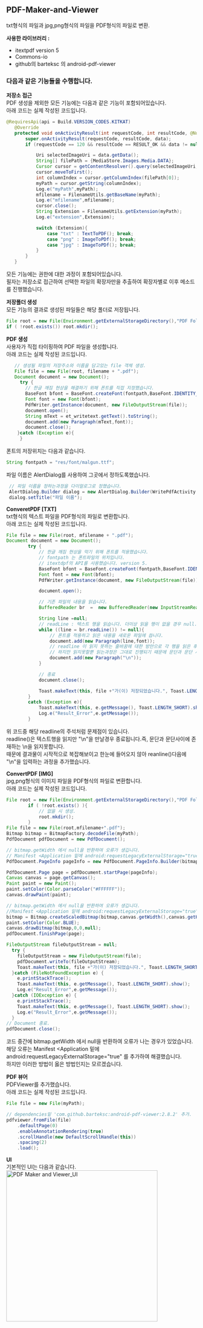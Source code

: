 ## PDF-Maker-and-Viewer

txt형식의 파일과 jpg,png형식의 파일을 PDF형식의 파일로 변환.

**사용한 라이브러리 :**  
 - itextpdf version 5  
 - Commons-io  
 - github의 barteksc 의 android-pdf-viewer
 
 ### 다음과 같은 기능들을 수행합니다.
 
 **저장소 접근**  
 PDF 생성을 제외한 모든 기능에는 다음과 같은 기능이 포함되어있습니다.  
 아래 코드는 실제 작성된 코드입니다.
 ```java
 @RequiresApi(api = Build.VERSION_CODES.KITKAT)
    @Override
    protected void onActivityResult(int requestCode, int resultCode, @Nullable Intent data) {
        super.onActivityResult(requestCode, resultCode, data);
        if (requestCode == 120 && resultCode == RESULT_OK && data != null) {

            Uri selectedImageUri = data.getData();
            String[] filePath = {MediaStore.Images.Media.DATA};
            Cursor cursor = getContentResolver().query(selectedImageUri, filePath, null, null, null);
            cursor.moveToFirst();
            int columnIndex = cursor.getColumnIndex(filePath[0]);
            myPath = cursor.getString(columnIndex);
            Log.e("myPath",myPath);
            mfilename = FilenameUtils.getBaseName(myPath);
            Log.e("mfilename",mfilename);
            cursor.close();
            String Extension = FilenameUtils.getExtension(myPath);
            Log.e("extension",Extension);

            switch (Extension){
                case "txt" : TextToPDF(); break;
                case "png" : ImageToPDf(); break;
                case "jpg" : ImageToPDf(); break;
            }
        }
    }
 ```
 모든 기능에는 권한에 대한 과정이 포함되어있습니다.  
 필자는 저장소로 접근하여 선택한 파일의 확장자만을 추출하여 확장자별로 이후 메소드를 진행했습니다.  
 
 **저장폴더 생성**  
 모든 기능의 결과로 생성된 파일들은 해당 폴더로 저장됩니다.
 ```java
 File root = new File(Environment.getExternalStorageDirectory(),"PDF Folder 2021");
 if ( !root.exists()) root.mkdir();
 ```
 
 **PDF 생성**  
 사용자가 직접 타이핑하여 PDF 파일을 생성합니다.  
 아래 코드는 실제 작성된 코드입니다.
 ```java
    // 생성될 파일의 저장주소와 이름을 담고있는 file 객체 생성.
    File file = new File(root, filename + ".pdf");
    Document document = new Document();
      try {
        // 한글 깨짐 현상을 해결하기 위해 폰트를 직접 지정했습니다.
        BaseFont bfont = BaseFont.createFont(fontpath,BaseFont.IDENTITY_H,BaseFont.EMBEDDED );
        Font font = new Font(bfont);
        PdfWriter.getInstance(document, new FileOutputStream(file));
        document.open();
        String mText = et_writetext.getText().toString();
        document.add(new Paragraph(mText,font));
        document.close();
     }catch (Exception e){           
      }
 ```
 폰트의 저장위치는 다음과 같습니다.
```java
String fontpath = "res/font/malgun.ttf";
```
파일 이름은 AlertDialog를 사용하여 그곳에서 정하도록했습니다.
```java
 // 파일 이름을 정하는과정을 다이얼로그로 정했습니다.
 AlertDialog.Builder dialog = new AlertDialog.Builder(WritePdfActivity.this);
 dialog.setTitle("파일 이름");
```
**ConveretPDF [TXT]**  
txt형식의 텍스트 파일을 PDF형식의 파일로 변환합니다.  
아래 코드는 실제 작성된 코드입니다.
```java
File file = new File(root, mfilename + ".pdf");
Document document = new Document();
        try {
            // 한글 깨짐 현상을 막기 위해 폰트를 적용했습니다.
            // fontpath 는 폰트파일의 위치입니다.
            // itextdpf의 API를 사용했습니다. version 5.
            BaseFont bfont = BaseFont.createFont(fontpath,BaseFont.IDENTITY_H,BaseFont.EMBEDDED );
            Font font = new Font(bfont);
            PdfWriter.getInstance(document, new FileOutputStream(file));

            document.open();

            // 기존 파일의 내용을 읽습니다.
            BufferedReader br  =  new BufferedReader(new InputStreamReader(new FileInputStream(myPath),"euc-kr"));

            String line =null;
            // readLine : 텍스트 행을 읽습니다. 더이상 읽을 행이 없을 경우 null.
            while ((line = br.readLine()) != null){
                // 폰트를 적용하고 읽은 내용을 새로운 파일에 씁니다.
                document.add(new Paragraph(line,font));
                // readline 이 읽지 못하는 줄바꿈에 대한 방안으로 각 행을 읽은 후 \n 추가.
                // 하지만 읽지못할뿐 읽는과정은 그대로 진행되기 때문에 문단과 문단 사이에 과도한 \n가 추가됨.
                document.add(new Paragraph("\n"));
            }

            // 종료
            document.close();

            Toast.makeText(this, file +"가(이) 저장되었습니다.", Toast.LENGTH_SHORT).show();
        }
        catch (Exception e){
            Toast.makeText(this, e.getMessage(), Toast.LENGTH_SHORT).show();
            Log.e("Result_Error",e.getMessage());
        }
```
위 코드중 해당 readline의 주석처럼 문제점이 있습니다.  
readline()은 텍스트행을 읽지만 "\n"을 만날경우 종료됩니다.즉, 문단과 문단사이에 존재하는 \n을 읽지못합니다.  
때문에 결과물이 시작적으로 복잡해보이고 한눈에 들어오지 않아 reanline()다음에 "\n"을 입력하는 과정을 추가했습니다.  

**ConvertPDF [IMG]**  
jpg,png형식의 이미지 파일을 PDF형식의 파일로 변환합니다.  
아래 코드는 실제 작성된 코드입니다.
```java
File root = new File(Environment.getExternalStorageDirectory(),"PDF Folder 2021");
        if ( !root.exists() ){
            // 없을 시 생성.
            root.mkdir();
        }
File file = new File(root,mfilename+".pdf");
Bitmap bitmap = BitmapFactory.decodeFile(myPath);
PdfDocument pdfDocument = new PdfDocument();

// bitmap.getWidth 에서 null을 반환하여 오류가 생깁니다.
// Manifest <Application 밑에 android:requestLegacyExternalStorage="true" 를 추가해야합니다.
PdfDocument.PageInfo pageInfo = new PdfDocument.PageInfo.Builder(bitmap.getWidth(),bitmap.getHeight(),1).create();

PdfDocument.Page page = pdfDocument.startPage(pageInfo);
Canvas canvas = page.getCanvas();
Paint paint = new Paint();
paint.setColor(Color.parseColor("#FFFFFF"));
canvas.drawPaint(paint);

// bitmap.getWidth 에서 null을 반환하여 오류가 생깁니다.
//Manifest <Application 밑에 android:requestLegacyExternalStorage="true" 를 추가해야합니다.
bitmap = Bitmap.createScaledBitmap(bitmap,canvas.getWidth(),canvas.getHeight(),true);
paint.setColor(Color.BLUE);
canvas.drawBitmap(bitmap,0,0,null);
pdfDocument.finishPage(page);

FileOutputStream fileOutputStream = null;
  try {
    fileOutputStream = new FileOutputStream(file);
    pdfDocument.writeTo(fileOutputStream);
    Toast.makeText(this, file +"가(이) 저장되었습니다.", Toast.LENGTH_SHORT).show();
  }catch (FileNotFoundException e) {
    e.printStackTrace();
    Toast.makeText(this, e.getMessage(), Toast.LENGTH_SHORT).show();
    Log.e("Result_Error",e.getMessage());
  }catch (IOException e) {
    e.printStackTrace();
    Toast.makeText(this, e.getMessage(), Toast.LENGTH_SHORT).show();
    Log.e("Result_Error",e.getMessage());
  }
// Document 종료.
pdfDocument.close();
```
코드 중간에 bitmap.getWidth 에서 null을 반환하여 오류가 나는 경우가 있었습니다.  
해당 오류는 Manifest <Application 밑에 android:requestLegacyExternalStorage="true" 를 추가하여 해결했습니다.  
하지만 이러한 방법이 옳은 방법인지는 모르겠습니다.  

**PDF 뷰어**  
PDFViewer를 추가했습니다.  
아래 코드는 실제 작성된 코드입니다.
```java
File file = new File(myPath);

// dependencies밑 'com.github.barteksc:android-pdf-viewer:2.8.2' 추가.
pdfviewer.fromFile(file)
    .defaultPage(0)
    .enableAnnotationRendering(true)
    .scrollHandle(new DefaultScrollHandle(this))
    .spacing(2)
    .load();
```

**UI**  
기본적인 UI는 다음과 같습니다.  
<a href="#"><img src="https://github.com/theiogh/PDF-Maker-and-Viewer/blob/master/PDF%20Maker%20and%20Viewer.png" width="400px" alt="PDF Maker and Viewer_UI"></a>










